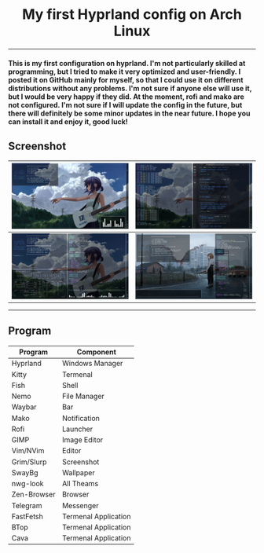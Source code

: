 <h1 align="center">My first Hyprland config on Arch Linux</h1>

____

#### This is my first configuration on hyprland. I'm not particularly skilled at programming, but I tried to make it very optimized and user-friendly. I posted it on GitHub mainly for myself, so that I could use it on different distributions without any problems. I'm not sure if anyone else will use it, but I would be very happy if they did. At the moment, rofi and mako are not configured. I'm not sure if I will update the config in the future, but there will definitely be some minor updates in the near future. I hope you can install it and enjoy it, good luck!

## **Screenshot**

| ![1](screenshot/1.png) | ![2](screenshot/2.png) |
|:------------------------:|:------------------------:|
| ![3](screenshot/3.png) | ![4](screenshot/4.png) |

____

## **Program**

| Program    | Component           |
|------------|---------------------|
| Hyprland   | Windows Manager     |
| Kitty      | Termenal            |
| Fish       | Shell               |
| Nemo       | File Manager        |
| Waybar     | Bar                 |
| Mako       | Notification        |
| Rofi       | Launcher            |
| GIMP       | Image Editor        |
| Vim/NVim   | Editor              |
| Grim/Slurp | Screenshot          |
| SwayBg     | Wallpaper           |
| nwg-look   | All Theams          |
| Zen-Browser| Browser             |
| Telegram   | Messenger           |
| FastFetsh  | Termenal Application|
| BTop       | Termenal Application|
| Cava       | Termenal Application|

